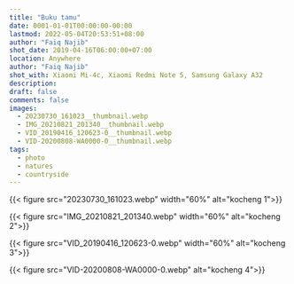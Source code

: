 ```yaml
---
title: "Buku tamu"
date: 0001-01-01T00:00:00-00:00
lastmod: 2022-05-04T20:53:51+08:00
author: "Faiq Najib"
shot_date: 2019-04-16T06:00:00+07:00
location: Anywhere
author: "Faiq Najib"
shot_with: Xiaomi Mi-4c, Xiaomi Redmi Note 5, Samsung Galaxy A32
description:
draft: false
comments: false
images:
  - 20230730_161023__thumbnail.webp
  - IMG_20210821_201340__thumbnail.webp
  - VID_20190416_120623-0__thumbnail.webp
  - VID-20200808-WA0000-0__thumbnail.webp
tags:
  - photo
  - natures
  - countryside
---
```


{{< figure src="20230730_161023.webp" width="60%" alt="kocheng 1">}}

{{< figure src="IMG_20210821_201340.webp" width="60%" alt="kocheng 2">}}

{{< figure src="VID_20190416_120623-0.webp" width="60%" alt="kocheng 3">}}

{{< figure src="VID-20200808-WA0000-0.webp" alt="kocheng 4">}}

